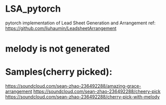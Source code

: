 # LSA_pytorch
pytorch implementation of Lead Sheet Generation and Arrangement
ref: https://github.com/liuhaumin/LeadsheetArrangement

# melody is not generated
# Samples(cherry picked):
https://soundcloud.com/sean-zhao-236492288/amazing-grace-arrangement
https://soundcloud.com/sean-zhao-236492288/cheery-pick
https://soundcloud.com/sean-zhao-236492288/cherry-pick-with-melody
